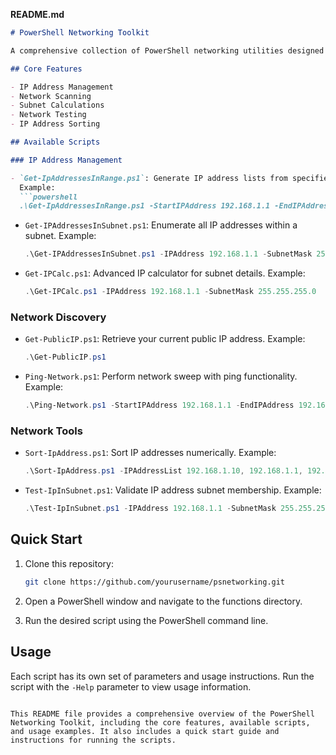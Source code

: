 **README.md**

```markdown
# PowerShell Networking Toolkit

A comprehensive collection of PowerShell networking utilities designed to streamline network management and automate common networking tasks.

## Core Features

- IP Address Management
- Network Scanning
- Subnet Calculations
- Network Testing
- IP Address Sorting

## Available Scripts

### IP Address Management

- `Get-IpAddressesInRange.ps1`: Generate IP address lists from specified ranges.
  Example:
  ```powershell
  .\Get-IpAddressesInRange.ps1 -StartIPAddress 192.168.1.1 -EndIPAddress 192.168.1.10
  ```

- `Get-IPAddressesInSubnet.ps1`: Enumerate all IP addresses within a subnet.
  Example:
  ```powershell
  .\Get-IPAddressesInSubnet.ps1 -IPAddress 192.168.1.1 -SubnetMask 255.255.255.0
  ```

- `Get-IPCalc.ps1`: Advanced IP calculator for subnet details.
  Example:
  ```powershell
  .\Get-IPCalc.ps1 -IPAddress 192.168.1.1 -SubnetMask 255.255.255.0
  ```

### Network Discovery

- `Get-PublicIP.ps1`: Retrieve your current public IP address.
  Example:
  ```powershell
  .\Get-PublicIP.ps1
  ```

- `Ping-Network.ps1`: Perform network sweep with ping functionality.
  Example:
  ```powershell
  .\Ping-Network.ps1 -StartIPAddress 192.168.1.1 -EndIPAddress 192.168.1.10
  ```

### Network Tools

- `Sort-IpAddress.ps1`: Sort IP addresses numerically.
  Example:
  ```powershell
  .\Sort-IpAddress.ps1 -IPAddressList 192.168.1.10, 192.168.1.1, 192.168.1.5
  ```

- `Test-IpInSubnet.ps1`: Validate IP address subnet membership.
  Example:
  ```powershell
  .\Test-IpInSubnet.ps1 -IPAddress 192.168.1.1 -SubnetMask 255.255.255.0 -TargetIPAddress 192.168.1.5
  ```

## Quick Start

1. Clone this repository:

   ```bash
   git clone https://github.com/yourusername/psnetworking.git
   ```

2. Open a PowerShell window and navigate to the functions directory.

3. Run the desired script using the PowerShell command line.

## Usage

Each script has its own set of parameters and usage instructions. Run the script with the `-Help` parameter to view usage information.
```

This README file provides a comprehensive overview of the PowerShell Networking Toolkit, including the core features, available scripts, and usage examples. It also includes a quick start guide and instructions for running the scripts.